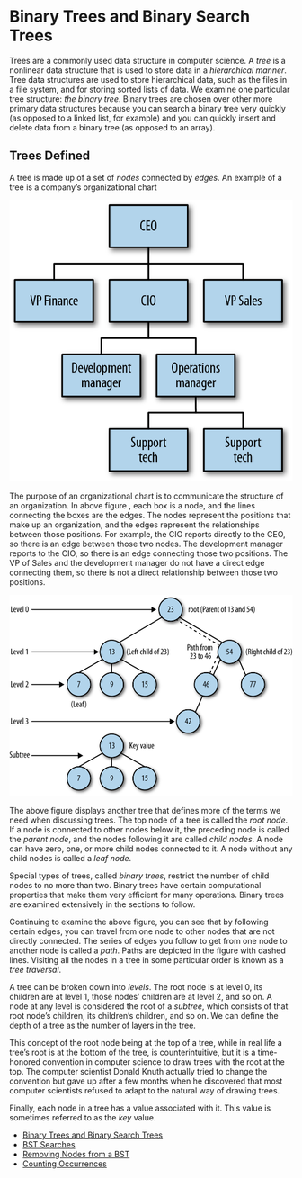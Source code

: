 # Binary Trees and Binary Search Trees

Trees are a commonly used data structure in computer science. A *tree* is a nonlinear data structure that is used to store data in a *hierarchical manner*. Tree data structures are used to store hierarchical data, such as the files in a file system, and for storing sorted lists of data. We examine one particular tree structure: *the binary tree*. Binary trees are chosen over other more primary data structures because you can search a binary tree very quickly (as opposed to a linked list, for example) and you can quickly insert and delete data from a binary tree (as opposed to an array).

## Trees Defined

A tree is made up of a set of *nodes* connected by *edges*. An example of a tree is a company’s organizational chart

![An organizational chart is a tree structure](img/organizationalchart.png)

The purpose of an organizational chart is to communicate the structure of an organization. In above figure , each box is a node, and the lines connecting the boxes are the edges. The nodes represent the positions that make up an organization, and the edges represent the relationships between those positions. For example, the CIO reports directly to the CEO, so there is an edge between those two nodes. The development manager reports to the CIO, so there is an edge connecting those two positions. The VP of Sales and the development manager do not have a direct edge connecting them, so there is not a direct relationship between those two positions.

![The parts of a tree](img/partsoftree.png)

The above figure displays another tree that defines more of the terms we need when discussing trees. The top node of a tree is called the *root node*. If a node is connected to other nodes below it, the preceding node is called the *parent node*, and the nodes following it are called *child nodes*. A node can have zero, one, or more child nodes connected to it. A node without any child nodes is called a *leaf node*.

Special types of trees, called *binary trees*, restrict the number of child nodes to no more than two. Binary trees have certain computational properties that make them very efficient for many operations. Binary trees are examined extensively in the sections to follow.

Continuing to examine the above figure, you can see that by following certain edges, you can travel from one node to other nodes that are not directly connected. The series of edges you follow to get from one node to another node is called a *path*. Paths are depicted in the figure with dashed lines. Visiting all the nodes in a tree in some particular order is known as a *tree traversal*.

A tree can be broken down into *levels*. The root node is at level 0, its children are at level 1, those nodes’ children are at level 2, and so on. A node at any level is considered the root of a *subtree*, which consists of that root node’s children, its children’s children, and so on. We can define the depth of a tree as the number of layers in the tree.

This concept of the root node being at the top of a tree, while in real life a tree’s root is at the bottom of the tree, is counterintuitive, but it is a time-honored convention in computer science to draw trees with the root at the top. The computer scientist Donald Knuth actually tried to change the convention but gave up after a few months when he discovered that most computer scientists refused to adapt to the natural way of drawing trees.

Finally, each node in a tree has a value associated with it. This value is sometimes referred to as the *key* value.

* [Binary Trees and Binary Search Trees](01_Binary_Tree)
* [BST Searches](02_BST_Searches)
* [Removing Nodes from a BST](03_Removing_Node)
* [Counting Occurrences](04_Counting_Occurrences)
